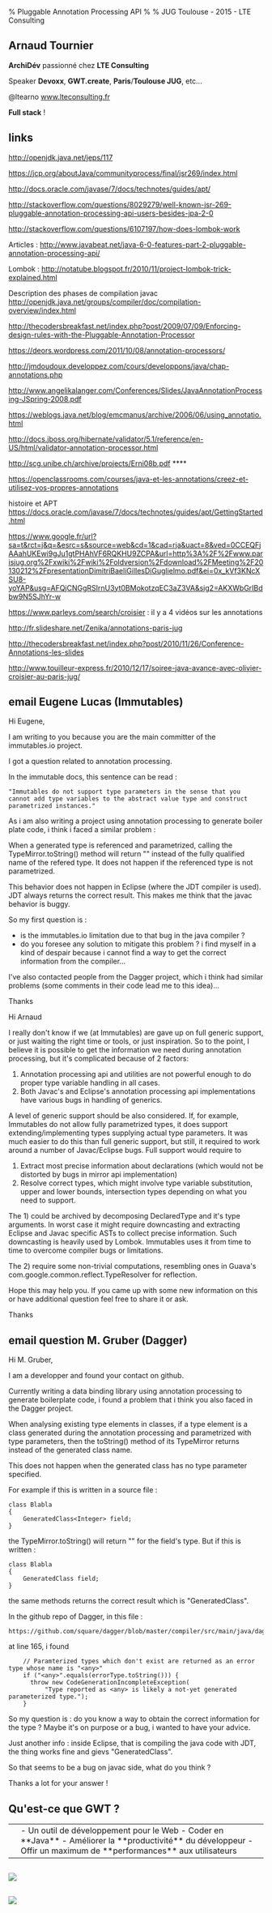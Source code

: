 % Pluggable Annotation Processing API
%
% JUG Toulouse - 2015 - LTE Consulting

## Arnaud Tournier

**ArchiDév** passionné chez **LTE Consulting**

Speaker **Devoxx**, **GWT.create**, **Paris**/**Toulouse JUG**, etc...

@ltearno www.lteconsulting.fr

**Full stack** !





## links

http://openjdk.java.net/jeps/117

https://jcp.org/aboutJava/communityprocess/final/jsr269/index.html

http://docs.oracle.com/javase/7/docs/technotes/guides/apt/

http://stackoverflow.com/questions/8029279/well-known-jsr-269-pluggable-annotation-processing-api-users-besides-jpa-2-0

http://stackoverflow.com/questions/6107197/how-does-lombok-work

Articles :
http://www.javabeat.net/java-6-0-features-part-2-pluggable-annotation-processing-api/

Lombok :
http://notatube.blogspot.fr/2010/11/project-lombok-trick-explained.html

Description des phases de compilation javac
http://openjdk.java.net/groups/compiler/doc/compilation-overview/index.html

http://thecodersbreakfast.net/index.php?post/2009/07/09/Enforcing-design-rules-with-the-Pluggable-Annotation-Processor

https://deors.wordpress.com/2011/10/08/annotation-processors/

http://jmdoudoux.developpez.com/cours/developpons/java/chap-annotations.php

http://www.angelikalanger.com/Conferences/Slides/JavaAnnotationProcessing-JSpring-2008.pdf

https://weblogs.java.net/blog/emcmanus/archive/2006/06/using_annotatio.html

http://docs.jboss.org/hibernate/validator/5.1/reference/en-US/html/validator-annotation-processor.html

http://scg.unibe.ch/archive/projects/Erni08b.pdf ****

https://openclassrooms.com/courses/java-et-les-annotations/creez-et-utilisez-vos-propres-annotations

histoire et APT
https://docs.oracle.com/javase/7/docs/technotes/guides/apt/GettingStarted.html

https://www.google.fr/url?sa=t&rct=j&q=&esrc=s&source=web&cd=1&cad=rja&uact=8&ved=0CCEQFjAAahUKEwi9gJu1gtPHAhVF6RQKHU9ZCPA&url=http%3A%2F%2Fwww.parisjug.org%2Fxwiki%2Fwiki%2Foldversion%2Fdownload%2FMeeting%2F20130212%2FpresentationDimitriBaeliGillesDiGuglielmo.pdf&ei=0x_kVf3KNcXSU8-yoYAP&usg=AFQjCNGgRSIrnU3yt0BMokotzqEC3aZ3VA&sig2=AKXWbGrIBdbw9N5SJhYr-w

https://www.parleys.com/search/croisier  : il y a 4 vidéos sur les annotations

http://fr.slideshare.net/Zenika/annotations-paris-jug

http://thecodersbreakfast.net/index.php?post/2010/11/26/Conference-Annotations-les-slides

http://www.touilleur-express.fr/2010/12/17/soiree-java-avance-avec-olivier-croisier-au-paris-jug/




## email Eugene Lucas (Immutables)

Hi Eugene,

I am writing to you because you are the main committer of the immutables.io project.

I got a question related to annotation processing.

In the immutable docs, this sentence can be read :

    "Immutables do not support type parameters in the sense that you cannot add type variables to the abstract value type and construct parametrized instances."

As i am also writing a project using annotation processing to generate boiler plate code, i think i faced a similar problem :

When a generated type is referenced and parametrized, calling the TypeMirror.toString() method will return "<any>" instead of the fully qualified name of the refered type. It does not happen if the referenced type is not parametrized.

This behavior does not happen in Eclipse (where the JDT compiler is used). JDT always returns the correct result. This makes me think that the javac behavior is buggy.

So my first question is :

- is the immutables.io limitation due to that bug in the java compiler ?
- do you foresee any solution to mitigate this problem ? i find myself in a kind of despair because i cannot find a way to get the correct information from the compiler...

I've also contacted people from the Dagger project, which i think had similar problems (some comments in their code lead me to this idea)...

Thanks



Hi Arnaud

I really don't know if we (at Immutables) are gave up on full generic support, or just waiting the right time or tools, or just inspiration. So to the point, I believe it is possible to get the information we need during annotation processing, but it's complicated because of 2 factors:
1. Annotation processing api and utilities are not powerful enough to do proper type variable handling in all cases.
2. Both Javac's and Eclipse's annotation processing api implementations have various bugs in handling of generics.

A level of generic support should be also considered. If, for example, Immutables do not allow fully parametrized types, it does support extending/implementing types supplying actual type parameters. It was much easier to do this than full generic support, but still, it required to work around a number of Javac/Eclipse bugs. Full support would require to
1) Extract most precise information about declarations (which would not be distorted by bugs in mirror api implementation)
2) Resolve correct types, which might involve type variable substitution, upper and lower bounds, intersection types depending on what you need to support.

The 1) could be archived by decomposing DeclaredType and it's type arguments. In worst case it might require downcasting and extracting Eclipse and Javac specific ASTs to collect precise information. Such downcasting is heavily used by Lombok. Immutables uses it from time to time to overcome compiler bugs or limitations.

The 2) require some non-trivial computations, resembling ones in Guava's com.google.common.reflect.TypeResolver for reflection.

Hope this may help you. If you came up with some new information on this or have additional question feel free to share it or ask.

Thanks









## email question M. Gruber (Dagger)

Hi M. Gruber,

I am a developper and found your contact on github.

Currently writing a data binding library using annotation processing to generate boilerplate code, i found a problem that i think you also faced in the Dagger project.

When analysing existing type elements in classes, if a type element is a class generated during the annotation processing and parametrized with type parameters, then the toString() method of its TypeMirror returns <any> instead of the generated class name.

This does not happen when the generated class has no type parameter specified.

For example if this is written in a source file :

    class Blabla
    {
        GeneratedClass<Integer> field;
    }

the TypeMirror.toString() will return "<any>" for the field's type. But if this is written :

    class Blabla
    {
        GeneratedClass field;
    }

the same methods returns the correct result which is "GeneratedClass".



In the github repo of Dagger, in this file :

    https://github.com/square/dagger/blob/master/compiler/src/main/java/dagger/internal/codegen/Util.java

at line 165, i found

        // Paramterized types which don't exist are returned as an error type whose name is "<any>"
        if ("<any>".equals(errorType.toString())) {
          throw new CodeGenerationIncompleteException(
              "Type reported as <any> is likely a not-yet generated parameterized type.");
        }



So my question is : do you know a way to obtain the correct information for the type ? Maybe it's on purpose or a bug, i wanted to have your advice.

Just another info : inside Eclipse, that is compiling the java code with JDT, the thing works fine and gievs "GeneratedClass<Integer>".

So that seems to be a bug on javac side, what do you think ?

Thanks a lot for your answer !





## Qu'est-ce que GWT ?

<table>
<tr>
<td style="vertical-align:top;">
<img style="border:none;box-shadow:none;" src="navLogoBig.png" alt="">
</td>
<td>
- Un outil de développement pour le Web
- Coder en **Java**
- Améliorer la **productivité** du développeur
- Offir un maximum de **performances** aux utilisateurs
</td>
</tr>
</table>

##

<img src="utilisationTypique.png" style="box-shadow:none; border:none;"/>

##

<img src="utilisationHybride.png" style="box-shadow:none; border:none;"/>

